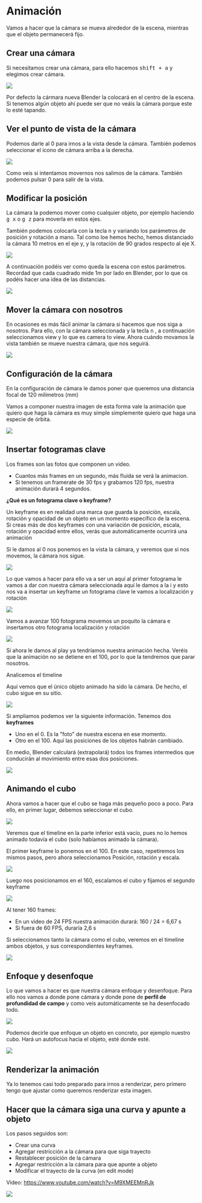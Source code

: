 # Animación

Vamos a hacer que la cámara se mueva alrededor de la escena, mientras que el objeto permanecerá fijo.

## Crear una cámara

Si necesitamos crear una cámara, para ello hacemos <kbd>shift + a</kbd> y elegimos crear cámara. 

![](img/2022-11-01-15-10-38.png)

Por defecto la cármara nueva Blender la colocará en el centro de la escena. Si tenemos algún objeto ahí puede ser que no veáis la cámara porque este lo esté tapando.

## Ver el punto de vista de la cámara

Podemos darle al 0 para irnos a la vista desde la cámara. También podemos seleccionar el icono de cámara arriba a la derecha.

![](img/2022-11-01-15-11-38.png)

Como veis si intentamos movernos nos salimos de la cámara. También podemos pulsar 0 para salir de la vista.


## Modificar la posición

La cámara la podemos mover como cualquier objeto, por ejemplo haciendo <kbd>g x</kbd> o <kbd>g z</kbd> para moverla en estos ejes.

También podemos colocarla con la tecla <kbd>n</kbd> y variando los parámetros de posición y rotación a mano. Tal como loe hemos hecho, hemos distanciado la cámara 10 metros en el eje y, y la rotación de 90 grados respecto al eje X.

<img src="media/image27.png" id="image27">

A continuación podéis ver como queda la escena con estos parámetros. Recordad que cada cuadrado mide 1m por lado en Blender, por lo que os podéis hacer una idea de las distancias.

<img src="media/image28.png" id="image28">

## Mover la cámara con nosotros

En ocasiones es más fácil animar la cámara si hacemos que nos siga a nosotros. Para ello, con la cámara seleccionada y la tecla <kbd>n</kbd> , a continuación seleccionamos view y lo que es camera to view. Ahora cuándo movamos la vista también se mueve nuestra cámara, que nos seguirá.

<img src="media/image29.png" id="image29">

## Configuración de la cámara

En la configuración de cámara le damos poner que queremos una distancia focal de 120 milímetros (mm)

Vamos a componer nuestra imagen de esta forma vale la animación que quiero que haga la cámara es muy simple simplemente quiero que haga una especie de órbita. 

<img src="media/image30.png" id="image30">

## Insertar fotogramas clave

Los frames son las fotos que componen un video. 
- Cuantos más frames en un segundo, más fluida se verá la animacion.
- Si tenemos un framerate de 30 fps y grabamos 120 fps, nuestra animación durará 4 segundos.

**¿Qué es un fotograma clave o keyframe?**

Un keyframe es en realidad una marca que guarda la posición, escala, rotación y opacidad de un objeto en un momento específico de la escena. Si creas más de dos keyframes con una variación de posición, escala, rotación y opacidad entre ellos, verás que automáticamente ocurrirá una animación

Si le damos al 0 nos ponemos en la vista la cámara, y veremos que si nos movemos, la cámara nos sigue.

<img src="media/image31.png" id="image31">

Lo que vamos a hacer para ello va a ser un aquí al primer fotograma le vamos a dar con nuestra cámara seleccionada aquí le damos a la i y esto nos va a insertar un keyframe un fotograma clave le vamos a localización y rotación 

<img src="media/image32.png" id="image32">

Vamos a avanzar 100 fotograma movemos un poquito la cámara e insertamos otro fotograma localización y rotación

<img src="media/image33.png" id="image33">

 Si ahora le damos al play ya tendríamos nuestra animación hecha. Veréis que la animación no se detiene en el 100, por lo que la tendremos que parar nosotros.

Analicemos el timeline

Aquí vemos que el único objeto animado ha sido la cámara. De hecho, el cubo sigue en su sitio.

<img src="media/image34.png" id="image34">

Si ampliamos podemos ver la siguiente información. Tenemos dos **keyframes**

- Uno en el 0. Es la "foto" de nuestra escena en ese momento.
- Otro en el 100. Aquí las posiciones de los objetos habrán cambiado.

En medio, Blender calculará (extrapolará) todos los frames intermedios que conducirán al movimiento entre esas dos posiciones.

<img src="media/image35.png" id="image35">

## Animando el cubo

Ahora vamos a hacer que el cubo se haga más pequeño poco a poco. Para ello, en primer lugar, debemos seleccionar el cubo.

<img src="media/image36.png" id="image36">

Veremos que el timeline en la parte inferior está vacío, pues no lo hemos animado todavía el cubo (solo habíamos animado la cámara).

El primer keyframe lo ponemos en el 100. En este caso, repetiremos los mismos pasos, pero ahora seleccionamos Posición, rotación y escala.

<img src="media/image37.png" id="image37">

Luego nos posicionamos en el 160, escalamos el cubo y fijamos el segundo keyframe

<img src="media/image38.png" id="image38">

Al tener 160 frames:

- En un video de 24 FPS nuestra animación durará: 160 / 24 = 6,67 s
- Si fuera de 60 FPS, duraría 2,6 s

Si seleccionamos tanto la cámara como el cubo, veremos en el timeline ambos objetos, y sus correspondientes keyframes.

<img src="media/image39.png" id="image39">

## Enfoque y desenfoque

Lo que vamos a hacer es que nuestra cámara enfoque y desenfoque. Para ello nos vamos a donde pone cámara y donde pone de **perfil de profundidad de campo** y como veis automáticamente se ha desenfocado todo.

![](img/2022-10-27-17-04-43.png)

Podemos decirle que enfoque un objeto en concreto, por ejemplo nuestro cubo. Hará un autofocus hacia el objeto, esté donde esté.

![](img/2022-10-27-17-05-21.png)

## Renderizar la animación

Ya lo tenemos casi todo preparado para irnos a renderizar, pero primero tengo que ajustar como queremos renderizar esta imagen. 

<div class="break"></div>


## Hacer que la cámara siga una curva y apunte a objeto

Los pasos seguidos son:

- Crear una curva
- Agregar restricción a la cámara para que siga trayecto
- Restablecer posición de la cámara
- Agregar restricción a la cámara para que apunte a objeto
- Modificar el trayecto de la curva (en edit mode)

Video: https://www.youtube.com/watch?v=M9XMEEMnRJk


![](img/2022-11-01-15-07-48.png)
